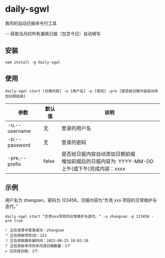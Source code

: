 # daily-sgwl

我司的自动日报命令行工具

-- 获取当月的所有漏填日报（包含今日）自动填写

## 安装

```shell
npm install -g daily-sgwl
```

## 使用

```shell
daily-sgwl start [日报内容] -u [用户名] -p [密码] -pre [是否给日报内容自动添加日期前缀]
```

| 参数          | 默认值 | 说明                                                                                               |
| ------------- | ------ | -------------------------------------------------------------------------------------------------- |
| -u,--username | 无     | 登录的用户名                                                                                       |
| -p,--password | 无     | 登录的密码                                                                                         |
| -pre,--prefix | false  | 是否给日报内容自动添加日期前缀 <br />增加前缀后的日报内容为: YYYY-MM-DD 上午(或下午)完成内容：xxxx |

## 示例

用户名为 zhangsan，密码为 123456，日报内容为“负责 xxx 项目的日常维护与迭代。”

```shell
daily-sgwl start "负责xxx项目的日常维护与迭代。" -u zhangsan -p 123456 -pre true
```

```
⠇ 正在登录中登录成功：zhangsan
⠙ 正在获取项目ID：123
⠸ 正在获取服务器时间：2023-08-25 18:03:19
⠏ 正在获取本月的未完成日报数量：2个
✔ 已完成日报: 2个
```
